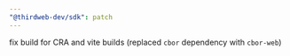 ```yaml
---
"@thirdweb-dev/sdk": patch
---
```


fix build for CRA and vite builds (replaced `cbor` dependency with `cbor-web`)
